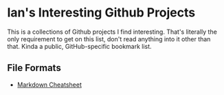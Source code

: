 # Ian's Interesting Github Projects

This is a collections of Github projects I find interesting.  That's literally the only requirement to get on this list, don't read anything into it other than that. Kinda a public, GitHub-specific bookmark list.

[//]: # (This may be the most platform independent comment)

## File Formats

* [Markdown Cheatsheet](https://github.com/adam-p/markdown-here/wiki/Markdown-Cheatsheet)
